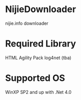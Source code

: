 NijieDownloader
===============

nijie.info downloader

Required Library
===============
HTML Agility Pack
log4net (tba)

Supported OS
===============
WinXP SP2 and up with .Net 4.0
